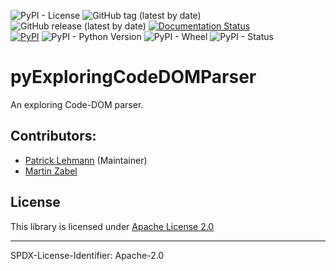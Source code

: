 ![PyPI - License](https://img.shields.io/pypi/l/pyExploringCodeDOMParser)
![GitHub tag (latest by date)](https://img.shields.io/github/v/tag/Paebbels/pyExploringCodeDOMParser) 
![GitHub release (latest by date)](https://img.shields.io/github/v/release/Paebbels/pyExploringCodeDOMParser)
[![Documentation Status](https://readthedocs.org/projects/pyexploringcodedomparser/badge/?version=latest)](https://pyExploringCodeDOMParser.readthedocs.io/en/latest/?badge=latest)  
[![PyPI](https://img.shields.io/pypi/v/pyExploringCodeDOMParser)](https://pypi.org/project/pyExploringCodeDOMParser/)
![PyPI - Python Version](https://img.shields.io/pypi/pyversions/pyExploringCodeDOMParser)
![PyPI - Wheel](https://img.shields.io/pypi/wheel/pyExploringCodeDOMParser)
![PyPI - Status](https://img.shields.io/pypi/status/pyExploringCodeDOMParser)

# pyExploringCodeDOMParser

An exploring Code-DOM parser.

## Contributors:

* [Patrick Lehmann](https://github.com/Paebbels) (Maintainer)
* [Martin Zabel](https://github.com/mzabeltud)


## License

This library is licensed under [Apache License 2.0](LICENSE.md)

-------------------------

SPDX-License-Identifier: Apache-2.0
